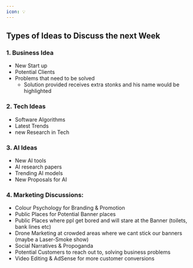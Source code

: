 ```yaml
---
icon: 💡
---
```


## Types of Ideas to Discuss the next Week

### 1. Business Idea
- New Start up
- Potential Clients
- Problems that need to be solved
	- Solution provided receives extra stonks and his name would be highlighted

### 2. Tech Ideas
- Software Algorithms
- Latest Trends
- new Research in Tech

### 3. AI Ideas
- New AI tools
- AI research papers
- Trending AI models
- New Proposals for AI

### 4. Marketing Discussions:
- Colour Psychology for Branding & Promotion
- Public Places for Potential Banner places
- Public Places where ppl get bored and will stare at the Banner (toilets, bank lines etc)
- Drone Marketing at crowded areas where we cant stick our banners (maybe a Laser-Smoke show)
- Social Narratives & Propoganda
- Potential Customers to reach out to, solving business problems
- Video Editing & AdSense for more customer conversions

